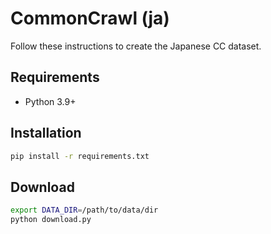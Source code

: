 # CommonCrawl (ja)

Follow these instructions to create the Japanese CC dataset.

## Requirements

- Python 3.9+

## Installation

```bash
pip install -r requirements.txt
```

## Download

```bash
export DATA_DIR=/path/to/data/dir
python download.py
```
